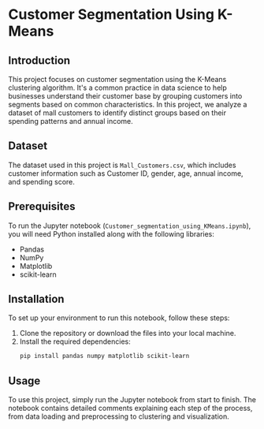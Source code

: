 # Customer Segmentation Using K-Means

## Introduction
This project focuses on customer segmentation using the K-Means clustering algorithm. It's a common practice in data science to help businesses understand their customer base by grouping customers into segments based on common characteristics. In this project, we analyze a dataset of mall customers to identify distinct groups based on their spending patterns and annual income.

## Dataset
The dataset used in this project is `Mall_Customers.csv`, which includes customer information such as Customer ID, gender, age, annual income, and spending score.

## Prerequisites
To run the Jupyter notebook (`Customer_segmentation_using_KMeans.ipynb`), you will need Python installed along with the following libraries:
- Pandas
- NumPy
- Matplotlib
- scikit-learn

## Installation
To set up your environment to run this notebook, follow these steps:
1. Clone the repository or download the files into your local machine.
2. Install the required dependencies:
   ```bash
   pip install pandas numpy matplotlib scikit-learn
## Usage
To use this project, simply run the Jupyter notebook from start to finish. The notebook contains detailed comments explaining each step of the process, from data loading and preprocessing to clustering and visualization.

